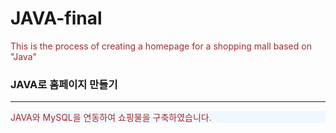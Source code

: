 # JAVA-final
 This is the process of creating a homepage for a shopping mall based on "Java"

<!DOCTYPE html>
<html lang="ko">
<head>
	<meta charset="UTF-8">
	<meta name="viewport" content="width=device-width, initial-scale=1.0">
	
  <style>
		#list {background : aliceblue;}
		p {color : brown;
		   font-family: "Lucida console", Serif, 10px;}
		span {font-size : 1.5em;
		      text-decoration: underline;}
	</style>
</head>
<body>
	<h3>JAVA로 홈페이지 만들기</h3>
	<hr>
   <p id="list">JAVA와 MySQL을 연동하여 쇼핑물을 구축하였습니다. </p>
</body>
</html>
